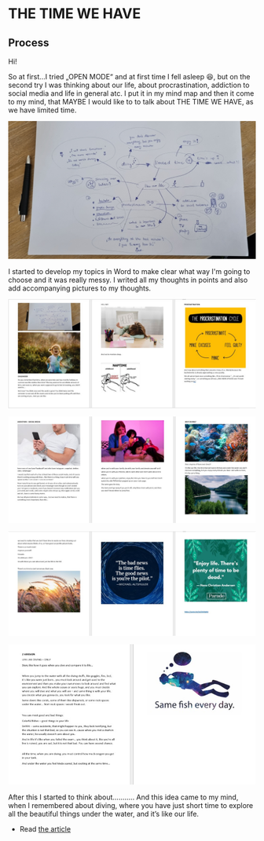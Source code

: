 # THE TIME WE HAVE
## Process

Hi!

So at first...I tried „OPEN MODE“ and at first time I fell asleep 😆, but on the second try I was thinking about our life, about procrastination, addiction to social media and life in general atc.
I put it in my mind map and then it come to my mind, that MAYBE I would like to to talk about THE TIME WE HAVE, as we have limited time.

![mind map](20230228_114637.jpg)

I started to develop my topics in Word to make clear what way I'm going to choose and it was really messy.
I writed all my thoughts in points and also add accompanying pictures to my thoughts.

![screenshot of word1_childhood,procrastination](W1.jpg)

![screenshot of word2_socialmedia, diving](W2.jpg)

![screenshot of word3_quotes about time](W3.jpg)

![screenshot of word4_diving](W4.jpg)

After this I started to think about...........
And this idea came to my mind, when I remembered about diving, where you have just short time to explore all the beautiful things under the water, and it’s like our life.



- Read [the article](index.md) 

<!-- Treat this as the case study to your article/talk/presentation. Document, discuss, and show your process (mind maps, chunking, draft and revised content, links to resources, etc.) -->
<!-- Preparing a conference talk: https://adactio.com/journal/14363 -->
<!-- A refresher about case studies: https://thegymnasium.com/courses/take5/taking-your-portfolio-case-studies-to-the-next-level

